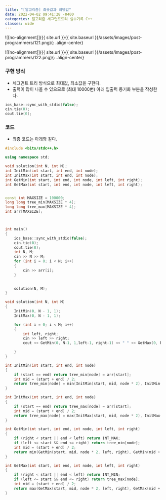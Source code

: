 ```yaml
---
title: "[알고리즘] 최솟값과 최댓값"
date: 2022-04-02 09:41:28 -0400
categories: 알고리즘 세그먼트트리 실수기록 C++
classes: wide
---
```


![[no-alignment]]({{ site.url }}{{ site.baseurl }}/assets/images/post-programmers/121.png){: .align-center}

![[no-alignment]]({{ site.url }}{{ site.baseurl }}/assets/images/post-programmers/122.png){: .align-center}

### 구현 방식

- 세그먼트 트리 방식으로 최대값, 최소값을 구한다.
- 출력이 많이 나올 수 있으므로 (최대 10000번) 아래 입출력 동기화 부분을 작성한다. 

```cpp
ios_base::sync_with_stdio(false);
cin.tie(0);
cout.tie(0);
```

### 코드

- 최종 코드는 아래와 같다.


```cpp
#include <bits/stdc++.h>

using namespace std;

void solution(int N, int M);
int InitMin(int start, int end, int node);
int InitMax(int start, int end, int node);
int GetMin(int start, int end, int node, int left, int right);
int GetMax(int start, int end, int node, int left, int right);


const int MAXSIZE = 100000;
long long tree_min[MAXSIZE * 4];
long long tree_max[MAXSIZE * 4];
int arr[MAXSIZE];



int main()
{
	ios_base::sync_with_stdio(false);
	cin.tie(0);
	cout.tie(0);
	int N, M;
	cin >> N >> M;
	for (int i = 0; i < N; i++)
	{
		cin >> arr[i];
	}

	
	solution(N, M);
}

void solution(int N, int M)
{
	InitMin(0, N - 1, 1);
	InitMax(0, N - 1, 1);

	for (int i = 0; i < M; i++)
	{
		int left, right;
		cin >> left >> right;
		cout << GetMin(0, N-1, 1,left-1, right-1) << " " << GetMax(0, N-1, 1, left-1, right-1) << "\n";

	}
}

int InitMin(int start, int end, int node)
{
	if (start == end) return tree_min[node] = arr[start];
	int mid = (start + end) / 2;
	return tree_min[node] = min(InitMin(start, mid, node * 2), InitMin(mid + 1, end, node * 2 + 1));
}

int InitMax(int start, int end, int node)
{
	if (start == end) return tree_max[node] = arr[start];
	int mid = (start + end) / 2;
	return tree_max[node] = max(InitMax(start, mid, node * 2), InitMax(mid + 1, end, node * 2 + 1));
}

int GetMin(int start, int end, int node, int left, int right)
{
	if (right < start || end < left) return INT_MAX;
	if (left <= start && end <= right) return tree_min[node];
	int mid = (start + end) / 2;
	return min(GetMin(start, mid, node * 2, left, right), GetMin(mid + 1, end, node * 2 + 1, left, right));
}

int GetMax(int start, int end, int node, int left, int right)
{
	if (right < start || end < left) return INT_MIN;
	if (left <= start && end <= right) return tree_max[node];
	int mid = (start + end) / 2;
	return max(GetMax(start, mid, node * 2, left, right), GetMax(mid + 1, end, node * 2 + 1, left, right));
}


```
